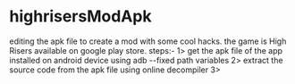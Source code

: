 # highrisersModApk
editing the apk file to create a mod with some cool hacks.
the game is High Risers available on google play store.
steps:-
1> get the apk file of the app installed on android device using adb
    --fixed path variables
2> extract the source code from the apk file using online decompiler
3> 
